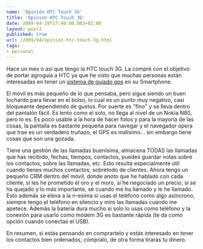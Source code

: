 ```yaml
---
name: 'Opinión HTC Touch 3G'
title: 'Opinión HTC Touch 3G'
date: 2009-04-28T17:40:00.003+02:00
layout: post2
published: true
url: /2009/04/opinion-htc-touch-3g.html
tags: 
- personal
---
```


Hace un mes o así que tengo la HTC touch 3G. La compré con el objetivo de portar agroguía a HTC ya que he visto que muchas personas están interesadas en tener un [sistema de guiado gps](http://www.agroguia.es) en su Smartphone.  
  
El móvil es más pequeño de lo que pensaba, pero sigue siendo un buen tochardo para llevar en el bolso, lo cual es un punto muy negativo, casi bloqueante dependiendo de gustos. Por suerte es "fino" y se lleva dentro del pantalón fácil. Es lento como el solo, no llega al nivel de un Nokia N80, pero lo es. Es poco usable a la hora de hacer fotos y para la mayoría de las cosas, la pantalla es bastante pequeña para navegar y el navegador opera que trae es un verdadero truñazo, el GPS es malísimo... sin embargo tiene cosas que son una gozada.  
  
Tiene una gestión de las llamadas buenísima, almacena TODAS las llamadas que has recibido, fechas, tiempos, contactos, puedes guardar notas sobre los contactos, sobre las llamadas, etc. Esto resulta especialmente útil cuando tienes muchos contactos, sobretodo de clientes. Ahora tengo un pequeño CRM dentro del móvil, donde anoto que he hablado con cada cliente, si les he prometido el oro y el moro, si he negociado un precio, si se ha quejado y lo más importante, sé cuando me ha llamado y le he llamado. Esto además se eleva a la n-esima si usas el teléfono como algo asíncrono, siempre tengo el teléfono en silencio y miro las llamadas cuando me apetece. Además la batería dura mucho si solo lo usas como teléfono y la conexión para usarlo como módem 3G es bastante rápida (te da como opción cuando conectas el USB).  
  
En resumen, si estás pensando en comprartelo y estás interesado en tener los contactos bien ordenados, cómpralo, de otra forma tirarás tu dinero.